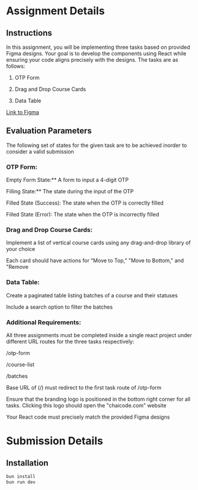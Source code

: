 # Assignment Details
## Instructions

In this assignment, you will be implementing three tasks based on provided Figma designs. Your goal is to develop the components using React while ensuring your code aligns precisely with the designs. The tasks are as follows:

1. OTP Form

2. Drag and Drop Course Cards

3. Data Table

[Link to Figma](https://www.figma.com/design/Q6WXf1sbhMReexH4wuzeod/MasterJi-assignments?node-id=1-3&t=UGYwpVOZQ6uc5mRx-0)

## Evaluation Parameters

The following set of states for the given task are to be achieved inorder to consider a valid submission

### OTP Form:

Empty Form State:** A form to input a 4-digit OTP

Filling State:** The state during the input of the OTP

Filled State (Success): The state when the OTP is correctly filled

Filled State (Error): The state when the OTP is incorrectly filled

### Drag and Drop Course Cards:
Implement a list of vertical course cards using any drag-and-drop library of your choice

Each card should have actions for "Move to Top," "Move to Bottom," and "Remove

### Data Table:
Create a paginated table listing batches of a course and their statuses

Include a search option to filter the batches
### Additional Requirements:

All three assignments must be completed inside a single react project under different URL routes for the three tasks respectively:

/otp-form

/course-list

/batches

Base URL of (/) must redirect to the first task route of /otp-form

Ensure that the branding logo is positioned in the bottom right corner for all tasks. Clicking this logo should open the "chaicode.com" website

Your React code must precisely match the provided Figma designs
 
# Submission Details
## Installation
```bash
bun install
bun run dev
```